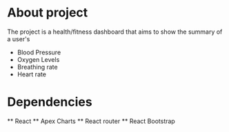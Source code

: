 # About project
The project is a health/fitness dashboard that aims to show the summary of a user's
- Blood Pressure
- Oxygen Levels
- Breathing rate
- Heart rate
# Dependencies
** React
** Apex Charts
** React router
** React Bootstrap